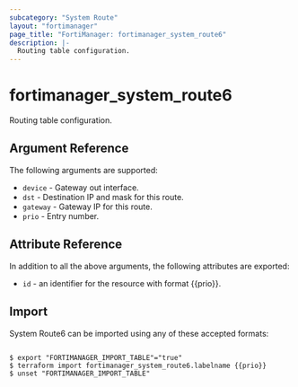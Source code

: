 ```yaml
---
subcategory: "System Route"
layout: "fortimanager"
page_title: "FortiManager: fortimanager_system_route6"
description: |-
  Routing table configuration.
---
```


# fortimanager_system_route6
Routing table configuration.

## Argument Reference


The following arguments are supported:


* `device` - Gateway out interface.
* `dst` - Destination IP and mask for this route.
* `gateway` - Gateway IP for this route.
* `prio` - Entry number.


## Attribute Reference

In addition to all the above arguments, the following attributes are exported:
* `id` - an identifier for the resource with format {{prio}}.

## Import

System Route6 can be imported using any of these accepted formats:
```

$ export "FORTIMANAGER_IMPORT_TABLE"="true"
$ terraform import fortimanager_system_route6.labelname {{prio}}
$ unset "FORTIMANAGER_IMPORT_TABLE"
```

